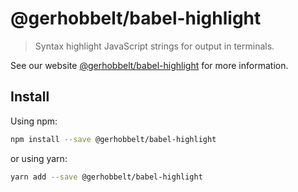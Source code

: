 # @gerhobbelt/babel-highlight

> Syntax highlight JavaScript strings for output in terminals.

See our website [@gerhobbelt/babel-highlight](https://new.babeljs.io/docs/en/next/babel-highlight.html) for more information.

## Install

Using npm:

```sh
npm install --save @gerhobbelt/babel-highlight
```

or using yarn:

```sh
yarn add --save @gerhobbelt/babel-highlight
```
